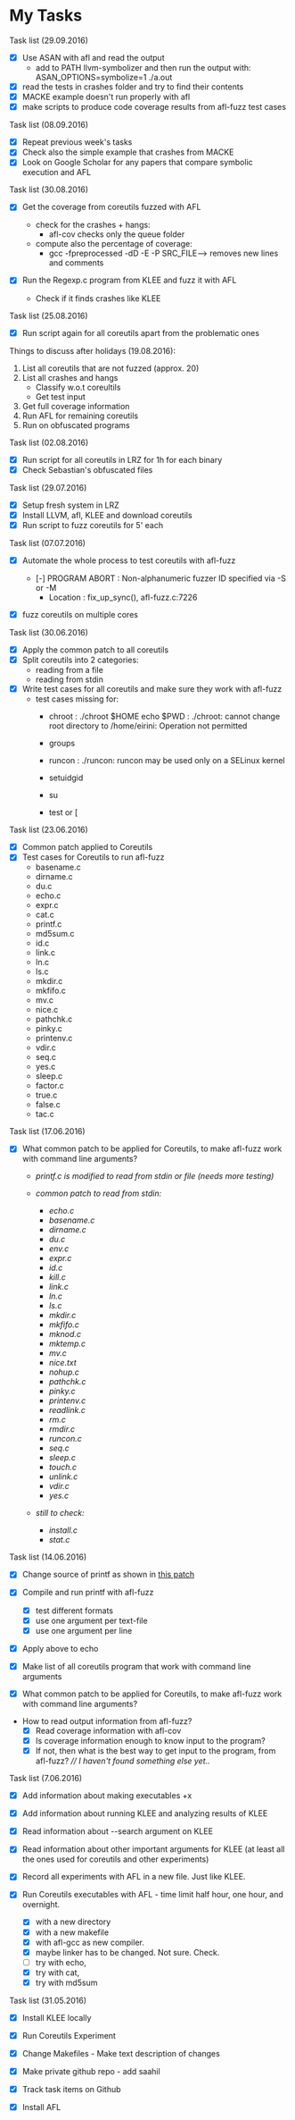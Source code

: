 # My Tasks

Task list (29.09.2016)

- [x] Use ASAN with afl and read the output
	- add to PATH llvm-symbolizer and then run the output with: 	 ASAN_OPTIONS=symbolize=1 ./a.out
- [x] read the tests in crashes folder and try to find their contents
- [x] MACKE example doesn't run properly with afl
- [x] make scripts to produce code coverage results from afl-fuzz test cases

Task list (08.09.2016)

- [x] Repeat previous week's tasks
- [x] Check also the simple example that crashes from MACKE
- [x] Look on Google Scholar for any papers that compare symbolic execution and AFL

Task list (30.08.2016)

- [x] Get the coverage from coreutils fuzzed with AFL
	- check for the crashes + hangs:
		- afl-cov checks only the queue folder
	- compute also the percentage of coverage:
		-  gcc -fpreprocessed -dD -E -P SRC_FILE--> removes new lines and comments
	
- [x] Run the Regexp.c program from KLEE and fuzz it with AFL
	- Check if it finds crashes like KLEE
	
Task list (25.08.2016)

- [x] Run script again for all coreutils apart from the problematic ones

Things to discuss after holidays (19.08.2016):

1. List all coreutils that are not fuzzed (approx. 20)
2. List all crashes and hangs 
	- Classify w.o.t coreultils
	- Get test input
3. Get full coverage information
4. Run AFL for remaining coreutils
5. Run on obfuscated programs
  

Task list (02.08.2016)

- [x] Run script for all coreutils in LRZ for 1h for each binary
- [x] Check Sebastian's obfuscated files

Task list (29.07.2016)

- [x] Setup fresh system in LRZ
- [x] Install LLVM, afl, KLEE and download coreutils
- [x] Run script to fuzz coreutils for 5' each

Task list (07.07.2016)

- [x] Automate the whole process to test coreutils with afl-fuzz
	- [-] PROGRAM ABORT : Non-alphanumeric fuzzer ID specified via -S or -M
		- Location : fix_up_sync(), afl-fuzz.c:7226
 	
- [x] fuzz coreutils on multiple cores

Task list (30.06.2016)

- [x] Apply the common patch to all coreutils
- [x] Split coreutils into 2 categories:
	- reading from a file
	- reading from stdin
- [x] Write test cases for all coreutils and make sure they work with afl-fuzz
	- test cases missing for:
		-   chroot : ./chroot \$HOME echo \$PWD : ./chroot: cannot change root directory to /home/eirini: Operation not permitted

		-   groups
		-   runcon : ./runcon: runcon may be used only on a SELinux kernel
		-   setuidgid
		-   su
		-   test or [

Task list (23.06.2016)

- [x] Common patch applied to Coreutils
- [x] Test cases for Coreutils to run afl-fuzz
	-	basename.c
	-  dirname.c
	-  du.c 	
	-  echo.c
	-  expr.c
	-  cat.c
	-  printf.c
	-  md5sum.c 
	- id.c
	- link.c
	- ln.c
	- ls.c
	- mkdir.c
	- mkfifo.c
	- mv.c
	- nice.c
	- pathchk.c
	- pinky.c
	- printenv.c
	- vdir.c
	- seq.c
	- yes.c
	- sleep.c
	- factor.c
	- true.c
	- false.c
	- tac.c


Task list (17.06.2016)  

- [x] What common patch to be applied for Coreutils, to make afl-fuzz work with command line arguments?
	- *printf.c is modified	to read from stdin or file (needs more testing)* 
	- *common patch to read from stdin:*
		- *echo.c* 
		- *basename.c*
		- *dirname.c*
		- *du.c*
		- *env.c*
		- *expr.c*
		- *id.c*
		- *kill.c*
		- *link.c*
		- *ln.c*
		- *ls.c*
		- *mkdir.c*
		- *mkfifo.c*
		- *mknod.c*
		- *mktemp.c*
		- *mv.c*
		- *nice.txt*
		- *nohup.c*
		- *pathchk.c*
		- *pinky.c*
        - *printenv.c*
		- *readlink.c*
		- *rm.c*
		- *rmdir.c*
		- *runcon.c*
		- *seq.c*
		- *sleep.c*
		- *touch.c*
		- *unlink.c*
		- *vdir.c*
		- *yes.c*

	- *still to check:* 
		- *install.c*
		- *stat.c*
  
Task list (14.06.2016)

- [x] Change source of printf as shown in [this patch](https://bitbucket.org/jwilk/fuzzing/src/default/patches/coreutils/printf-args.diff?fileviewer=file-view-default)
- [x] Compile and run printf with afl-fuzz
	- [x] test different formats
	- [x] use one argument per text-file
	- [x] use one argument per line
- [x] Apply above to echo
- [x] Make list of all coreutils program that work with command line arguments

- [x] What common patch to be applied for Coreutils, to make afl-fuzz work with command line arguments?
		
- How to read output information from afl-fuzz?
	- [x] Read coverage information with afl-cov
	- [x] Is coverage information enough to know input to the program?
	- [x] If not, then what is the best way to get input to the program, from afl-fuzz? *// I haven't found something else yet..*

Task list (7.06.2016)

- [x] Add information about making executables +x
- [x] Add information about running KLEE and analyzing results of KLEE
- [x] Read information about --search argument on KLEE
- [x] Read information about other important arguments for KLEE (at least all the ones used for coreutils and other experiments)
- [x] Record all experiments with AFL in a new file. Just like KLEE. 

- [x] Run Coreutils executables with AFL - time limit half hour, one hour, and overnight. 
    - [x] with a new directory
    - [x] with a new makefile
    - [x] with afl-gcc as new compiler.
    - [x] maybe linker has to be changed. Not sure. Check.
    - [ ] try with echo,
    - [x] try with cat,
    - [x] try with md5sum

Task list (31.05.2016)

- [x] Install KLEE locally
- [x] Run Coreutils Experiment
- [x] Change Makefiles - Make text description of changes
- [x] Make private github repo - add saahil
- [x] Track task items on Github
- [x] Install AFL

